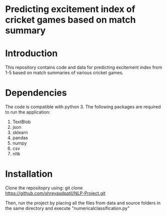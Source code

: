 # Predicting excitement index of cricket games based on match summary
# Introduction
This repository contains code and data for predicting excitement index from 1-5 based on match summaries of various cricket games.

# Dependencies
The code is compatible with python 3. The following packages are required to run the application:
1) TextBlob
2) json
3) sklearn
4) pandas
5) numpy
6) csv
7) nltk

# Installation
Clone the repositopry using:
git clone https://github.com/shreyasdpatil/NLP-Project.git

Then, run the project by placing all the files from data and source folders in the same directory and execute "numericalclassification.py"

